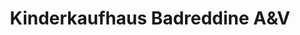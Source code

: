 ---
title: "Kinderkaufhaus Badreddine A&V"
url: /rostock/kinderkaufhaus-badreddine-aundv/
shop: Kleidung
---